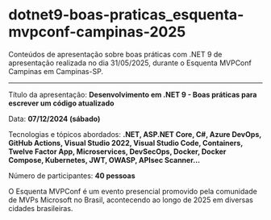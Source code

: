 # dotnet9-boas-praticas_esquenta-mvpconf-campinas-2025
Conteúdos de apresentação sobre boas práticas com .NET 9 de apresentação realizada no dia 31/05/2025, durante o Esquenta MVPConf Campinas em Campinas-SP.

---

Título da apresentação: **Desenvolvimento em .NET 9 - Boas práticas para escrever um código atualizado**

Data: **07/12/2024 (sábado)**

Tecnologias e tópicos abordados: **.NET, ASP.NET Core, C#, Azure DevOps, GitHub Actions, Visual Studio 2022, Visual Studio Code, Containers, Twelve Factor App, Microservices, DevSecOps, Docker, Docker Compose, Kubernetes, JWT, OWASP, APIsec Scanner...**

Número de participantes: **40 pessoas**

O Esquenta MVPConf é um evento presencial promovido pela comunidade de MVPs Microsoft no Brasil, acontecendo ao longo de 2025 em diversas cidades brasileiras.

